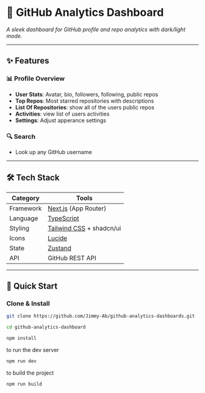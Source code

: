 # 🚀 GitHub Analytics Dashboard

*A sleek dashboard for GitHub profile and repo analytics with dark/light mode.*

---

## ✨ Features

### 📊 Profile Overview
- **User Stats**: Avatar, bio, followers, following, public repos  
- **Top Repos**: Most starred repositories with descriptions
- **List Of Repositories**: show all of the users public repos  
- **Activities**: view list of users activities
- **Settings**: Adjust apperance settings  


### 🔍 Search
- Look up any GitHub username  

---

## 🛠️ Tech Stack

| Category       | Tools                                                                 |
|----------------|-----------------------------------------------------------------------|
| Framework      | [Next.js](https://nextjs.org/) (App Router)                          |
| Language       | [TypeScript](https://www.typescriptlang.org/)                        |
| Styling        | [Tailwind CSS](https://tailwindcss.com/) + shadcn/ui                 |
| Icons          | [Lucide](https://lucide.dev/)                                        |
| State          | [Zustand](https://github.com/pmndrs/zustand)                         |
| API            | GitHub REST API                                                      |

---

## 🚀 Quick Start

### Clone & Install
```bash
git clone https://github.com/Jimmy-Ab/github-analytics-dashboards.git
```

```bash
cd github-analytics-dashboard
```
```bash
npm install
```
to run the dev server
```bash
npm run dev
```
to build the project
```bash
npm run build
```
